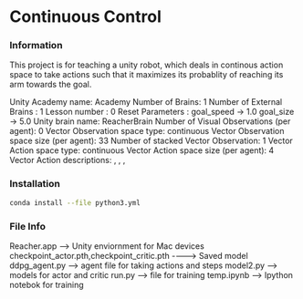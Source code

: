 [//]: # (Image References)

[image1]: https://user-images.githubusercontent.com/10624937/43851024-320ba930-9aff-11e8-8493-ee547c6af349.gif "Trained Agent"
[image2]: https://user-images.githubusercontent.com/10624937/43851646-d899bf20-9b00-11e8-858c-29b5c2c94ccc.png "Crawler"


# Continuous Control

### Information
This project is for teaching a unity robot, which deals in continous action space to take actions such that it maximizes its probablity of reaching its arm towards the goal.

Unity Academy name: Academy
        Number of Brains: 1
        Number of External Brains : 1
        Lesson number : 0
        Reset Parameters :
		goal_speed -> 1.0
		goal_size -> 5.0
Unity brain name: ReacherBrain
        Number of Visual Observations (per agent): 0
        Vector Observation space type: continuous
        Vector Observation space size (per agent): 33
        Number of stacked Vector Observation: 1
        Vector Action space type: continuous
        Vector Action space size (per agent): 4
        Vector Action descriptions: , , , 
        
### Installation

``` bash
conda install --file python3.yml
```

### File Info

Reacher.app --> Unity enviornment for Mac devices
checkpoint_actor.pth,checkpoint_critic.pth ----> Saved model
ddpg_agent.py --> agent file for taking actions and steps
model2.py --> models for actor and critic
run.py --> file for training
temp.ipynb --> Ipython notebok for training




